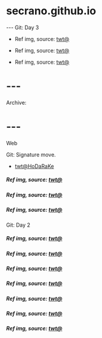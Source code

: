 # secrano.github.io

--- Git: Day 3

- Ref img, source: [twt@](https://x.com/Kuroneko__x/status/1801307726599045205)

- Ref img, source: [twt@](https://x.com/HAL09999/status/1801561588173779323)
- Ref img, source: [twt@](https://x.com/neorarty3/status/1801393311883698210)

# ---
Archive:
# ---

Web

Git: Signature move.

- [twt@HoDaRaKe](https://x.com/HoDaRaKe/status/1800884181108773266)

##### Ref img, source: [twt@](https://x.com/keiuzuki/status/1800913470558494861)
##### Ref img, source: [twt@](https://x.com/yurari_banri/status/1800639644620767293)
##### Ref img, source: [twt@](https://x.com/unicouniuni3/status/1800893035213156822)

Git: Day 2

##### Ref img, source: [twt@](https://x.com/tabakko/status/1801057217954631789)
##### Ref img, source: [twt@](https://x.com/aerisephs/status/1800876314276303125)
##### Ref img, source: [twt@](https://x.com/coffee2hai/status/1801008107662745761)
##### Ref img, source: [twt@](https://x.com/PeachMilky_Cos/status/1801031739206189419)
##### Ref img, source: [twt@](https://x.com/ito_ito_18/status/1801004300673720742)
##### Ref img, source: [twt@](https://x.com/hyxpk/status/1800955236980490569)
##### Ref img, source: [twt@](https://x.com/nzxt_cam/status/1801197875143348707)
